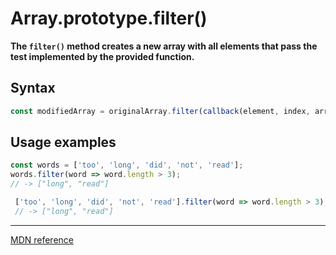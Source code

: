 # Array.prototype.filter()

**The `filter()` method creates a new array with all elements that pass the test implemented by the provided function.**

## Syntax

```js
const modifiedArray = originalArray.filter(callback(element, index, array):Boolean, thisArgument);
```

## Usage examples

```js
const words = ['too', 'long', 'did', 'not', 'read'];
words.filter(word => word.length > 3);
// -> ["long", "read"]

 ['too', 'long', 'did', 'not', 'read'].filter(word => word.length > 3);
 // -> ["long", "read"]
```

---

[MDN reference](https://developer.mozilla.org/ru/docs/Web/JavaScript/Reference/Global_Objects/Array/filter)